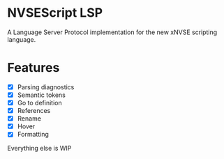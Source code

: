 # NVSEScript LSP

A Language Server Protocol implementation for the new xNVSE scripting language.

# Features

- [x] Parsing diagnostics
- [x] Semantic tokens
- [x] Go to definition
- [x] References
- [x] Rename
- [x] Hover
- [x] Formatting

Everything else is WIP
